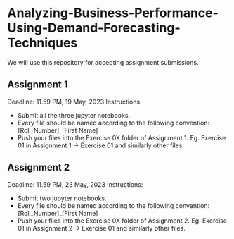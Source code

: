 # Analyzing-Business-Performance-Using-Demand-Forecasting-Techniques
We will use this repository for accepting assignment submissions.

## Assignment 1
Deadline: 11.59 PM, 19 May, 2023
Instructions:

- Submit all the three jupyter notebooks.
- Every file should be named according to the following convention:
[Roll_Number]_[First Name]
- Push your files into the Exercise 0X folder of Assignment 1.                                                                                                               Eg. Exercise 01 in Assignment 1 -> Exercise 01 and similarly other files.

## Assignment 2
Deadline: 11.59 PM, 23 May, 2023
Instructions:

- Submit two jupyter notebooks.
- Every file should be named according to the following convention:
[Roll_Number]_[First Name]
- Push your files into the Exercise 0X folder of Assignment 2.                                                                                                               Eg. Exercise 01 in Assignment 2 -> Exercise 01 and similarly other files.

